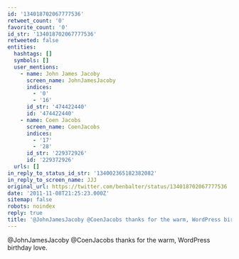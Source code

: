 ```yaml
---
id: '134018702067777536'
retweet_count: '0'
favorite_count: '0'
id_str: '134018702067777536'
retweeted: false
entities:
  hashtags: []
  symbols: []
  user_mentions:
    - name: John James Jacoby
      screen_name: JohnJamesJacoby
      indices:
        - '0'
        - '16'
      id_str: '474422440'
      id: '474422440'
    - name: Coen Jacobs
      screen_name: CoenJacobs
      indices:
        - '17'
        - '28'
      id_str: '229372926'
      id: '229372926'
  urls: []
in_reply_to_status_id_str: '134002365182382082'
in_reply_to_screen_name: JJJ
original_url: https://twitter.com/benbalter/status/134018702067777536
date: '2011-11-08T21:25:23.000Z'
sitemap: false
robots: noindex
reply: true
title: '@JohnJamesJacoby @CoenJacobs thanks for the warm, WordPress birthday love.'
---
```


@JohnJamesJacoby @CoenJacobs thanks for the warm, WordPress birthday love.